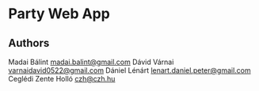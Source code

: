 # Party Web App

## Authors

Madai Bálint <madai.balint@gmail.com>
Dávid Várnai <varnaidavid0522@gmail.com>
Dániel Lénárt <lenart.daniel.peter@gmail.com>
Ceglédi Zente Holló <czh@czh.hu>
